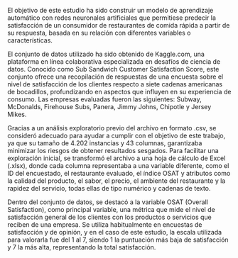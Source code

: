 El objetivo de este estudio ha sido construir un modelo de aprendizaje automático con redes neuronales artificiales que permitiese predecir la satisfacción de un consumidor de restaurantes de comida rápida a partir de su respuesta, basada en su relación con diferentes variables o características.

El conjunto de datos utilizado ha sido obtenido de Kaggle.com, una plataforma en línea colaborativa especializada en desafíos de ciencia de datos. Conocido como Sub Sandwich Customer Satisfaction Score, este conjunto ofrece una recopilación de respuestas de una encuesta sobre el nivel de satisfacción de los clientes respecto a siete cadenas americanas de bocadillos, profundizando en aspectos que influyen en su experiencia de consumo. Las empresas evaluadas fueron las siguientes: Subway, McDonalds, Firehouse Subs, Panera, Jimmy Johns, Chipotle y Jersey Mikes. 

Gracias a un análisis exploratorio previo del archivo en formato .csv, se consideró adecuado para ayudar a cumplir con el objetivo de este trabajo, ya que su tamaño de 4.202 instancias y 43 columnas, garantizaba minimizar los riesgos de obtener resultados sesgados. Para facilitar una exploración inicial, se transformó el archivo a una hoja de cálculo de Excel (.xlsx), donde cada columna representaba a una variable diferente, como el ID del encuestado, el restaurante evaluado, el índice OSAT y atributos como la calidad del producto, el sabor, el precio, el ambiente del restaurante y la rapidez del servicio, todas ellas de tipo numérico y cadenas de texto. 

Dentro del conjunto de datos, se destacó a la variable OSAT (Overall Satisfaction), como principal variable, una métrica que mide el nivel de satisfacción general de los clientes con los productos o servicios que reciben de una empresa. Se utiliza habitualmente en encuestas de satisfacción y de opinión, y en el caso de este estudio, la escala utilizada para valorarla fue del 1 al 7, siendo 1 la puntuación más baja de satisfacción y 7 la más alta, representando la total satisfacción.
